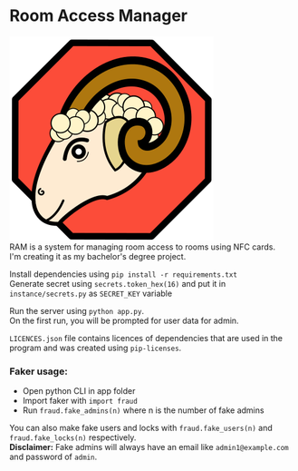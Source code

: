 # Room Access Manager  
!["Project Icon"](https://raw.githubusercontent.com/nonelone/room_access_manager/master/static/icon.svg "Room Access Manager")  
RAM is a system for managing room access to rooms using NFC cards.  
I'm creating it as my bachelor's degree project.

Install dependencies using
`pip install -r requirements.txt`  
Generate secret using `secrets.token_hex(16)` and put it in `instance/secrets.py` as `SECRET_KEY` variable


Run the server using `python app.py`.  
On the first run, you will be prompted for user data for admin.  

`LICENCES.json` file contains licences of dependencies that are used in the program and was created using `pip-licenses`.


### Faker usage:
- Open python CLI in app folder  
- Import faker with `import fraud`
- Run `fraud.fake_admins(n)` where n is the number of fake admins  

You can also make fake users and locks with `fraud.fake_users(n)` and `fraud.fake_locks(n)` respectively.  
**Disclaimer:** Fake admins will always have an email like `admin1@example.com` and password of `admin`.